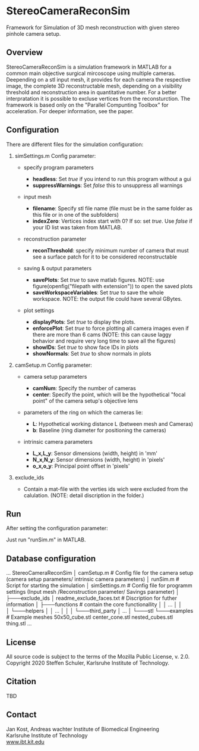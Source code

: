 # StereoCameraReconSim
Framework for Simulation of 3D mesh reconstruction with given stereo pinhole camera setup.

## Overview

StereoCameraReconSim is a simulation framework in MATLAB for a common main objective surgical mircoscope using multiple cameras. Deepending on a stl input mesh, it provides for each camera the respective image, the complete 3D reconstructable mesh, depending on a visibility threshold and reconstruction area in quantitative number.  For a better interpratation it is possible to excluse vertices from the reconsturction. The framework is based only on the "Parallel Compunting Toolbox" for acceleration. For deeper information, see the paper.

## Configuration 

There are different files for the simulation configuration:

1. simSettings.m
   Config parameter:
   - specify program parameters
     - **headless**: Set *true* if you intend to run this program without a gui
     - **suppressWarnings**: Set *false* this to unsuppress all warnings

   - input mesh
     - **filename**: Specify stl file name (file must be in the same folder as this file or in one of the subfolders)
	 - **indexZero**: Vertices index start with 0? If so: set *true*. Use *false* if your ID list was taken from MATLAB.
   
   - reconstruction parameter
     - **reconThreshold**: specify minimum number of camera that must see a surface patch for it to be considered reconstructable
    
   - saving & output parameters
	 - **savePlots**: Set *true* to save matlab figures. NOTE: use figure(openfig("filepath with extension")) to open the saved plots
	 - **saveWorkspaceVariables**: Set *true* to save the whole workspace. NOTE: the output file could have several GBytes.
   
   - plot settings
     - **displayPlots**: Set *true* to display the plots.
     - **enforcePlot**:  Set *true* to force plotting all camera images even if there are more than
    6 cams (NOTE: this can cause laggy behavior and require very long time to save all the figures)
     - **showIDs**: Set *true* to show face IDs in plots
     - **showNormals**: Set *true* to show normals in plots
   
2. camSetup.m
   Config parameter:
   -  camera setup parameters
      - **camNum**: Specify the number of cameras
      - **center**: Specify the point, which will be the hypothetical "focal point" of the camera setup's objective lens

   -  parameters of the ring on which the cameras lie:
   	  - **L**: Hypothetical working distance L (between mesh and Cameras)
   	  - **b**: Baseline (ring diameter for positioning the cameras)
   
   -  intrinsic camera parameters
      - **L_x,L_y**: Sensor dimensions (width, height) in 'mm'
      - **N_x,N_y**: Sensor dimensions (width, height) in 'pixels' 
      - **o_x,o_y**: Principal point offset in 'pixels'

3. exclude_ids
	- Contain a mat-file with the verties ids wich were excluded from the calulation. (NOTE: detail discription in the folder.)

## Run
After setting the configuration parameter:

Just run "runSim.m" in MATLAB.

## Database configuration
...
StereoCameraReconSim
│   camSetup.m 						# Config file for the camera setup (camera setup parameters/ intrinsic camera parameters)
│   runSim.m 						# Script for starting the simulation
│   simSettings.m 					# Config file for programm settings (Input mesh /Reconstruction parameter/ Savings parameter)
│
├───exclude_ids
│       readme_exclude_faces.txt  	# Discription for futher information
│
├───functions						# contain the core functionallity
│   │   ...
│   │   
│   └───helpers
│       │   ...
│       │ 
│       └───third_party
│               ...
│
└───stl
    └───examples					# Example meshes
            50x50_cube.stl
            center_cone.stl
            nested_cubes.stl
            thing.stl
...


## License

All source code is subject to the terms of the Mozilla Public License, v. 2.0.  
Copyright 2020 Steffen Schuler, Karlsruhe Institute of Technology.

## Citation

TBD

## Contact

Jan Kost, Andreas wachter
Institute of Biomedical Engineering  
Karlsruhe Institute of Technology  
www.ibt.kit.edu
